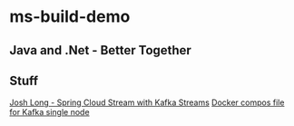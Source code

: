 # ms-build-demo
## Java and .Net - Better Together


## Stuff

[Josh Long - Spring Cloud Stream with Kafka Streams][3]
[Docker compos file for Kafka single node][4]

[1]: https://www.confluent.io/blog/spring-for-apache-kafka-deep-dive-part-2-apache-kafka-spring-cloud-stream
[2]: https://cloud.spring.io/spring-cloud-stream-app-starters/
[3]: https://youtu.be/YPDzcmqwCNo
[4]: https://github.com/confluentinc/cp-docker-images/blob/master/examples/kafka-single-node/docker-compose.yml
